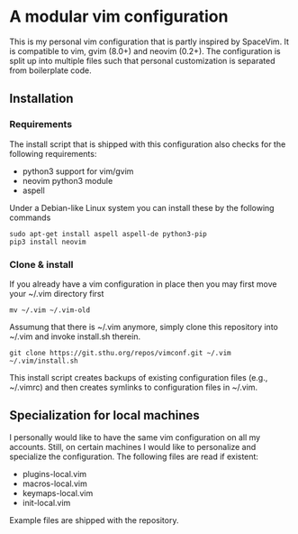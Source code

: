 # A modular vim configuration

This is my personal vim configuration that is partly inspired by SpaceVim. It
is compatible to vim, gvim (8.0+) and neovim (0.2+). The configuration is split
up into multiple files such that personal customization is separated from
boilerplate code.


## Installation

### Requirements

The install script that is shipped with this configuration also checks
for the following requirements:

  - python3 support for vim/gvim
  - neovim python3 module
  - aspell

Under a Debian-like Linux system you can install these by the following commands

````
sudo apt-get install aspell aspell-de python3-pip
pip3 install neovim
````

### Clone & install

If you already have a vim configuration in place then you may first move your
~/.vim directory first

````
mv ~/.vim ~/.vim-old
````

Assumung that there is ~/.vim anymore, simply clone this repository into ~/.vim
and invoke install.sh therein.

````
git clone https://git.sthu.org/repos/vimconf.git ~/.vim
~/.vim/install.sh
````

This install script creates backups of existing configuration files (e.g.,
~/.vimrc) and then creates symlinks to configuration files in ~/.vim.


## Specialization for local machines

I personally would like to have the same vim configuration on all my accounts.
Still, on certain machines I would like to personalize and specialize the
configuration. The following files are read if existent:

  - plugins-local.vim
  - macros-local.vim
  - keymaps-local.vim
  - init-local.vim

Example files are shipped with the repository.
